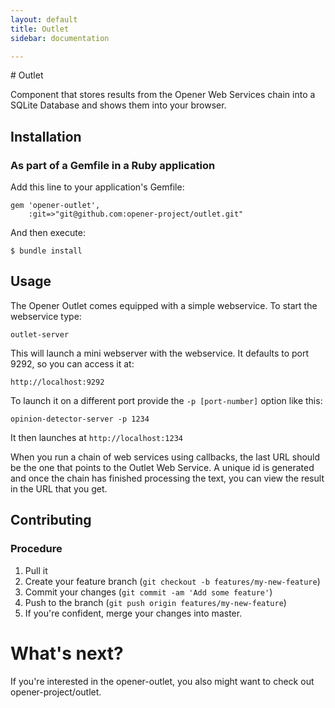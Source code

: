 ```yaml
---
layout: default
title: Outlet
sidebar: documentation

---
```




<div id='readme'></div>
# Outlet

Component that stores results from the Opener Web Services chain into a SQLite 
Database and shows them into your browser.


## Installation

### As part of a Gemfile in a Ruby application

Add this line to your application's Gemfile:

    gem 'opener-outlet',
        :git=>"git@github.com:opener-project/outlet.git"

And then execute:

    $ bundle install

## Usage

The Opener Outlet comes equipped with a simple webservice. To start the
webservice type:

    outlet-server

This will launch a mini webserver with the webservice. It defaults to port 9292,
so you can access it at:

    http://localhost:9292

To launch it on a different port provide the ```-p [port-number]``` option like
this:

    opinion-detector-server -p 1234

It then launches at ```http://localhost:1234```

When you run a chain of web services using callbacks, the last URL should be the
one that points to the Outlet Web Service. A unique id is generated and once the
chain has finished processing the text, you can view the result in the URL that
you get.

## Contributing

### Procedure

1. Pull it
2. Create your feature branch (`git checkout -b features/my-new-feature`)
3. Commit your changes (`git commit -am 'Add some feature'`)
4. Push to the branch (`git push origin features/my-new-feature`)
5. If you're confident, merge your changes into master.

# What's next? 

If you're interested in the opener-outlet, you also might want to check
out opener-project/outlet.
